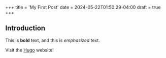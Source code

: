 +++
title = 'My First Post'
date = 2024-05-22T01:50:29-04:00
draft = true
+++

## Introduction

This is **bold** text, and this is *emphasized* text.

Visit the [Hugo](https://gohugo.io) website!